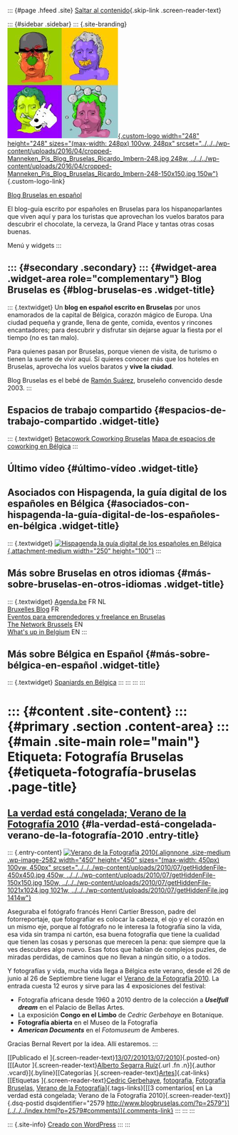 ::: {#page .hfeed .site}
[Saltar al contenido](index.html#content){.skip-link
.screen-reader-text}

::: {#sidebar .sidebar}
::: {.site-branding}
[![](../../../wp-content/uploads/2016/04/cropped-Manneken_Pis_Blog_Bruselas_Ricardo_Imbern-248.jpg){.custom-logo
width="248" height="248" sizes="(max-width: 248px) 100vw, 248px"
srcset="../../../wp-content/uploads/2016/04/cropped-Manneken_Pis_Blog_Bruselas_Ricardo_Imbern-248.jpg 248w, ../../../wp-content/uploads/2016/04/cropped-Manneken_Pis_Blog_Bruselas_Ricardo_Imbern-248-150x150.jpg 150w"}](../../../index.html){.custom-logo-link}

[Blog Bruselas en español](../../../index.html)

El blog-guía escrito por españoles en Bruselas para los hispanoparlantes
que viven aquí y para los turistas que aprovechan los vuelos baratos
para descubrir el chocolate, la cerveza, la Grand Place y tantas otras
cosas buenas.

Menú y widgets
:::

::: {#secondary .secondary}
::: {#widget-area .widget-area role="complementary"}
Blog Bruselas es {#blog-bruselas-es .widget-title}
----------------

::: {.textwidget}
Un **blog en español escrito en Bruselas** por unos enamorados de la
capital de Bélgica, corazón mágico de Europa. Una ciudad pequeña y
grande, llena de gente, comida, eventos y rincones encantadores; para
descubrir y disfrutar sin dejarse aguar la fiesta por el tiempo (no es
tan malo).

Para quienes pasan por Bruselas, porque vienen de visita, de turismo o
tienen la suerte de vivir aquí. Sí quieres conocer más que los hoteles
en Bruselas, aprovecha los vuelos baratos y **vive la ciudad**.

Blog Bruselas es el bebé de [Ramón Suárez](http://www.ramonsuarez.com),
bruseleño convencido desde 2003.
:::

Espacios de trabajo compartido {#espacios-de-trabajo-compartido .widget-title}
------------------------------

::: {.textwidget}
[Betacowork Coworking Bruselas](http://www.betacowork.com) [Mapa de
espacios de coworking en Bélgica](http://coworkingbelgium.com)
:::

Último vídeo {#último-vídeo .widget-title}
------------

Asociados con Hispagenda, la guía digital de los españoles en Bélgica {#asociados-con-hispagenda-la-guía-digital-de-los-españoles-en-bélgica .widget-title}
---------------------------------------------------------------------

::: {.textwidget}
[![Hispagenda,la guía digital de los españoles en
Bélgica](../../../wp-content/uploads/2010/04/Hispagenda-250px.gif "Hispagenda, la guía digital de los españoles en Bélgica"){.attachment-medium
width="250" height="100"}](http://www.hispagenda.com)
:::

Más sobre Bruselas en otros idiomas {#más-sobre-bruselas-en-otros-idiomas .widget-title}
-----------------------------------

::: {.textwidget}
[Agenda.be](http://www.agenda.be) FR NL\
[Bruxelles Blog](http://www.bxlblog.be/) FR\
[Eventos para emprendedores y freelance en
Bruselas](http://www.betacowork.com/events/)\
[The Network
Brussels](http://groups.yahoo.com/group/TheNetworkBrussels/) EN\
[What\'s up in Belgium](http://www.whatsupin.be/) EN
:::

Más sobre Bélgica en Español {#más-sobre-bélgica-en-español .widget-title}
----------------------------

::: {.textwidget}
[Spaniards en Bélgica](http://www.spaniards.es/paises/belgica)
:::
:::
:::
:::

::: {#content .site-content}
::: {#primary .section .content-area}
::: {#main .site-main role="main"}
Etiqueta: Fotografía Bruselas {#etiqueta-fotografía-bruselas .page-title}
=============================

[La verdad está congelada; Verano de la Fotografía 2010](../../../index.html?p=2579) {#la-verdad-está-congelada-verano-de-la-fotografía-2010 .entry-title}
------------------------------------------------------------------------------------

::: {.entry-content}
[![Verano de la Fotografía
2010](../../../wp-content/uploads/2010/07/getHiddenFile-450x450.jpg){.alignnone
.size-medium .wp-image-2582 width="450" height="450"
sizes="(max-width: 450px) 100vw, 450px"
srcset="../../../wp-content/uploads/2010/07/getHiddenFile-450x450.jpg 450w, ../../../wp-content/uploads/2010/07/getHiddenFile-150x150.jpg 150w, ../../../wp-content/uploads/2010/07/getHiddenFile-1021x1024.jpg 1021w, ../../../wp-content/uploads/2010/07/getHiddenFile.jpg 1414w"}](http://www.blogbruselas.com/2010/07/la-verdad-esta-congelada-verano-de-la-fotografia-2010.html/gethiddenfile)

Aseguraba el fotógrafo francés Henri Cartier Bresson, padre del
fotorreportaje, que fotografiar es colocar la cabeza, el ojo y el
corazón en un mismo eje, porque al fotógrafo no le interesa la
fotografía sino la vida, esa vida sin trampa ni cartón, esa buena
fotografía que tiene la cualidad que tienen las cosas y personas que
merecen la pena: que siempre que la ves descubres algo nuevo. Esas fotos
que hablan de complejos puzles, de miradas perdidas, de caminos que no
llevan a ningún sitio, o a todos.

Y fotografías y vida, mucha vida llega a Bélgica este verano, desde el
26 de junio al 26 de Septiembre tiene lugar el [Verano de la Fotografía
2010](http://www.zomervandefotografie.be/?lang=EN#&url=%253Flang%253DEN%2526page%253DMenuInfo).
La entrada cuesta 12 euros y sirve para las 4 exposiciones del festival:

-   Fotografía africana desde 1960 a 2010 dentro de la colección a
    ***Uselfull dream*** en el Palacio de Bellas Artes.
-   La exposición **Congo en el Limbo** de *Cedric Gerbehaye* en
    Botanique.
-   **Fotografía abierta** en el Museo de la Fotografía
-   ***American Documents*** en el *Fotomuseum* de Amberes.

Gracias Bernal Revert por la idea. Allí estaremos.
:::

[[Publicado el
]{.screen-reader-text}[13/07/201013/07/2010](../../../index.html?p=2579)]{.posted-on}[[[Autor
]{.screen-reader-text}[Alberto Segarra
Ruíz](../../author/albertosegarraruiz/index.html){.url .fn .n}]{.author
.vcard}]{.byline}[[Categorías
]{.screen-reader-text}[Artes](../../category/artes/index.html)]{.cat-links}[[Etiquetas
]{.screen-reader-text}[Cedric
Gerbehaye](../cedric-gerbehaye/index.html),
[fotografia](../fotografia/index.html), [Fotografía
Bruselas](index.html), [Verano de la
Fotografía](../verano-de-la-fotografia/index.html)]{.tags-links}[[[3
comentarios[ en La verdad está congelada; Verano de la Fotografía
2010]{.screen-reader-text}]{.dsq-postid
dsqidentifier="2579 http://www.blogbruselas.com/?p=2579"}](../../../index.html?p=2579#comments)]{.comments-link}
:::
:::
:::

::: {.site-info}
[Creado con WordPress](https://es.wordpress.org/)
:::
:::
